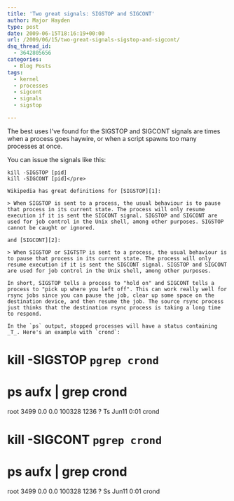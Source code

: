 ```yaml
---
title: 'Two great signals: SIGSTOP and SIGCONT'
author: Major Hayden
type: post
date: 2009-06-15T18:16:19+00:00
url: /2009/06/15/two-great-signals-sigstop-and-sigcont/
dsq_thread_id:
  - 3642805656
categories:
  - Blog Posts
tags:
  - kernel
  - processes
  - sigcont
  - signals
  - sigstop

---
```

The best uses I've found for the SIGSTOP and SIGCONT signals are times when a process goes haywire, or when a script spawns too many processes at once.

You can issue the signals like this:

```
kill -SIGSTOP [pid]
kill -SIGCONT [pid]</pre>

Wikipedia has great definitions for [SIGSTOP][1]:

> When SIGSTOP is sent to a process, the usual behaviour is to pause that process in its current state. The process will only resume execution if it is sent the SIGCONT signal. SIGSTOP and SIGCONT are used for job control in the Unix shell, among other purposes. SIGSTOP cannot be caught or ignored.

and [SIGCONT][2]:

> When SIGSTOP or SIGTSTP is sent to a process, the usual behaviour is to pause that process in its current state. The process will only resume execution if it is sent the SIGCONT signal. SIGSTOP and SIGCONT are used for job control in the Unix shell, among other purposes.

In short, SIGSTOP tells a process to "hold on" and SIGCONT tells a process to "pick up where you left off". This can work really well for rsync jobs since you can pause the job, clear up some space on the destination device, and then resume the job. The source rsync process just thinks that the destination rsync process is taking a long time to respond.

In the `ps` output, stopped processes will have a status containing _T_. Here's an example with `crond`:

```
# kill -SIGSTOP `pgrep crond`
# ps aufx | grep crond
root      3499  0.0  0.0 100328  1236 ?        Ts   Jun11   0:01 crond
# kill -SIGCONT `pgrep crond`
# ps aufx | grep crond
root      3499  0.0  0.0 100328  1236 ?        Ss   Jun11   0:01 crond</pre>

 [1]: http://en.wikipedia.org/wiki/SIGSTOP
 [2]: http://en.wikipedia.org/wiki/SIGCONT
